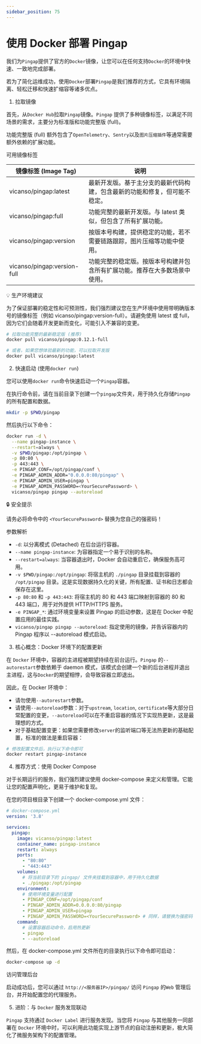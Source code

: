 ```yaml
---
sidebar_position: 75
---
```


# 使用 Docker 部署 Pingap

我们为`Pingap`提供了官方的`Docker`镜像，让您可以在任何支持`Docker`的环境中快速、一致地完成部署。

若为了简化运维成功，使用`Docker`部署`Pingap`是我们推荐的方式，它具有环境隔离、轻松迁移和快速扩缩容等诸多优点。

1. 拉取镜像

首先，从`Docker Hub`拉取`Pingap`镜像。`Pingap` 提供了多种镜像标签，以满足不同场景的需求，主要分为标准版和功能完整版 (full)。

功能完整版 (full) 额外包含了`OpenTelemetry`、`Sentry`以及`图片压缩插件`等通常需要额外依赖的扩展功能。

可用镜像标签

| 镜像标签 (Image Tag)        | 说明                                                                       |
| --------------------------- | -------------------------------------------------------------------------- |
| vicanso/pingap:latest       | 最新开发版。基于主分支的最新代码构建，包含最新的功能和修复，但可能不稳定。 |
| vicanso/pingap:full         | 功能完整的最新开发版。与 latest 类似，但包含了所有扩展功能。               |
| vicanso/pingap:version      | 按版本号构建，提供稳定的功能，若不需要链路跟踪，图片压缩等功能中使用。     |
| vicanso/pingap:version-full | 功能完整的稳定版。按版本号构建并包含所有扩展功能。推荐在大多数场景中使用。 |


💡 生产环境建议

为了保证部署的稳定性和可预测性，我们强烈建议您在生产环境中使用带明确版本号的镜像标签（例如 vicanso/pingap:version-full）。请避免使用 latest 或 full，因为它们会随着开发更新而变化，可能引入不兼容的变更。

```bash
# 拉取功能完整的最新稳定版 (推荐)
docker pull vicanso/pingap:0.12.1-full

# 或者，如果您想体验最新的功能，可以拉取开发版
docker pull vicanso/pingap:latest
```


2. 快速启动 (使用`docker run`)

您可以使用`docker run`命令快速启动一个`Pingap`容器。

在执行命令前，请在当前目录下创建一个`pingap`文件夹，用于持久化存储`Pingap`的所有配置和数据。

```bash
mkdir -p $PWD/pingap
```

然后执行以下命令：

```bash
docker run -d \
  --name pingap-instance \
  --restart=always \
  -v $PWD/pingap:/opt/pingap \
  -p 80:80 \
  -p 443:443 \
  -e PINGAP_CONF=/opt/pingap/conf \
  -e PINGAP_ADMIN_ADDR="0.0.0.0:80/pingap" \
  -e PINGAP_ADMIN_USER=pingap \
  -e PINGAP_ADMIN_PASSWORD=<YourSecurePassword> \
  vicanso/pingap pingap --autoreload
```


🔒 安全提示

请务必将命令中的 `<YourSecurePassword>` 替换为您自己的强密码！

参数解析
- `-d`: 以分离模式 (Detached) 在后台运行容器。
- `--name pingap-instance`: 为容器指定一个易于识别的名称。
- `--restart=always`: 当容器退出时，Docker 会自动重启它，确保服务高可用。
- `-v $PWD/pingap:/opt/pingap`: 将宿主机的 `./pingap` 目录挂载到容器的 `/opt/pingap` 目录。这是实现数据持久化的关键，所有配置、证书和日志都会保存在这里。
- `-p 80:80` 和 `-p 443:443`: 将宿主机的 80 和 443 端口映射到容器的 80 和 443 端口，用于对外提供 HTTP/HTTPS 服务。
- `-e PINGAP_*`: 通过环境变量来设置 Pingap 的启动参数，这是在 Docker 中配置应用的最佳实践。
- `vicanso/pingap pingap --autoreload`: 指定使用的镜像，并告诉容器内的 Pingap 程序以 --autoreload 模式启动。


3. 核心概念：Docker 环境下的配置更新

在 `Docker` 环境中，容器的主进程被期望持续在前台运行。`Pingap` 的`--autorestart`参数依赖于 daemon 模式，该模式会创建一个新的后台进程并退出主进程，这与`Docker`的期望相悖，会导致容器立即退出。

因此，在 Docker 环境中：

- 请勿使用`--autorestart`参数。
- 请使用`--autoreload`参数：对于`upstream`, `location`, `certificate`等大部分日常配置的变更，`--autoreload`可以在不重启容器的情况下实现热更新，这是最理想的方式。
- 对于基础配置变更：如果您需要修改`server`的监听端口等无法热更新的基础配置，标准的做法是重启容器：

```bash
# 修改配置文件后，执行以下命令即可
docker restart pingap-instance
```

4. 推荐方式：使用 Docker Compose

对于长期运行的服务，我们强烈建议使用 docker-compose 来定义和管理。它能让您的配置声明化，更易于维护和复现。

在您的项目根目录下创建一个 docker-compose.yml 文件：

```yaml
# docker-compose.yml
version: '3.8'

services:
  pingap:
    image: vicanso/pingap:latest
    container_name: pingap-instance
    restart: always
    ports:
      - "80:80"
      - "443:443"
    volumes:
      # 将当前目录下的 pingap/ 文件夹挂载到容器中，用于持久化数据
      - ./pingap:/opt/pingap
    environment:
      # 使用环境变量进行配置
      - PINGAP_CONF=/opt/pingap/conf
      - PINGAP_ADMIN_ADDR=0.0.0.0:80/pingap
      - PINGAP_ADMIN_USER=pingap
      - PINGAP_ADMIN_PASSWORD=<YourSecurePassword> # 同样，请替换为强密码
    command:
      # 设置容器启动命令，启用热更新
      - pingap
      - --autoreload
```

然后，在 docker-compose.yml 文件所在的目录执行以下命令即可启动：

```bash
docker-compose up -d
```

访问管理后台

启动成功后，您可以通过 `http://<服务器IP>/pingap/` 访问 `Pingap` 的`Web` 管理后台，并开始配置您的代理服务。


5. 进阶：与 `Docker` 服务发现联动

`Pingap` 支持通过 `Docker Label` 进行服务发现。当您将 `Pingap` 与其他服务一同部署在 `Docker` 环境中时，可以利用此功能实现上游节点的自动注册和更新，极大简化了微服务架构下的配置管理。

